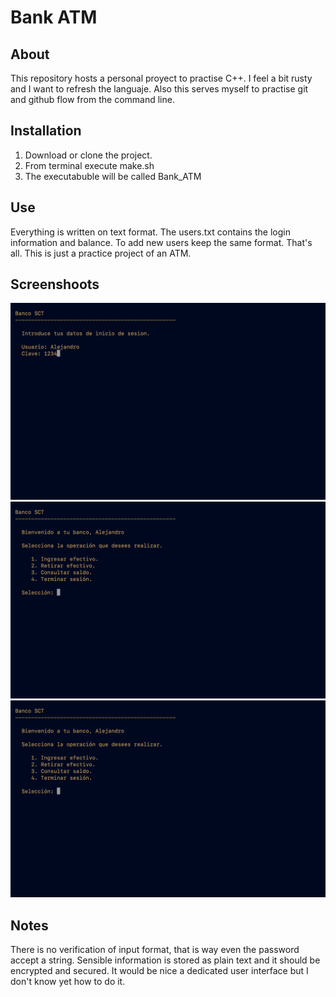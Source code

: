 # Bank ATM

## About
This repository hosts a personal proyect to practise C++. I feel a bit rusty and I want to refresh the languaje.
Also this serves myself to practise git and github flow from the command line.

## Installation
1. Download or clone the project.
2. From terminal execute make.sh
3. The executabuble will be called Bank_ATM

## Use
Everything is written on text format. The users.txt contains the login information and balance. To add new users keep the same format.
That's all. This is just a practice project of an ATM.

## Screenshoots
![Login interface](https://github.com/ExanderGuitar/bank-atm/blob/ebe5cf8062c6c7d62868a169c44b74a560dc2f14/Screenshoots/Image%201.png)
![Login interface](https://github.com/ExanderGuitar/bank-atm/blob/ebe5cf8062c6c7d62868a169c44b74a560dc2f14/Screenshoots/Image%202.png)
![Login interface](https://github.com/ExanderGuitar/bank-atm/blob/ebe5cf8062c6c7d62868a169c44b74a560dc2f14/Screenshoots/Image%203.png)

## Notes
There is no verification of input format, that is way even the password accept a string.
Sensible information is stored as plain text and it should be encrypted and secured.
It would be nice a dedicated user interface but I don't know yet how to do it.

